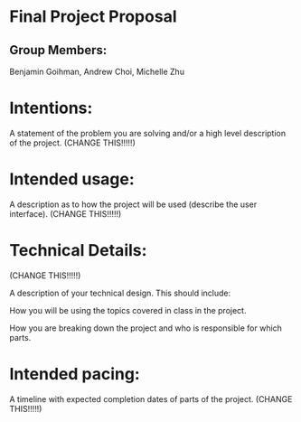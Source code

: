 # Final Project Proposal

## Group Members:

Benjamin Goihman, Andrew Choi, Michelle Zhu

# Intentions:

A statement of the problem you are solving and/or a high level description of the project. (CHANGE THIS!!!!!)
    
# Intended usage:

A description as to how the project will be used (describe the user interface). (CHANGE THIS!!!!!)
  
# Technical Details:

(CHANGE THIS!!!!!)

A description of your technical design. This should include: 
   
How you will be using the topics covered in class in the project.
     
How you are breaking down the project and who is responsible for which parts.
  
    
# Intended pacing:

A timeline with expected completion dates of parts of the project. (CHANGE THIS!!!!!)
